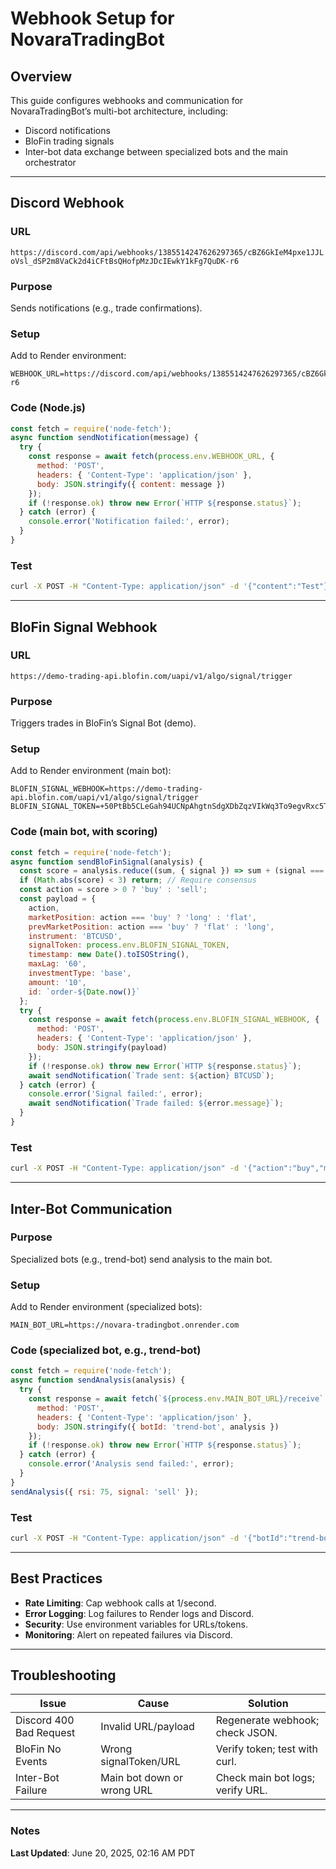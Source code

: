 # Webhook Setup for NovaraTradingBot

## Overview
This guide configures webhooks and communication for NovaraTradingBot’s multi-bot architecture, including:
- Discord notifications
- BloFin trading signals
- Inter-bot data exchange between specialized bots and the main orchestrator

---

## Discord Webhook

### URL
`https://discord.com/api/webhooks/1385514247626297365/cBZ6GkIeM4pxe1JJLoVsl_dSP2m8VaCk2d4iCFtBsQHofpMzJDcIEwkY1kFg7QuDK-r6`

### Purpose
Sends notifications (e.g., trade confirmations).

### Setup
Add to Render environment:
```plaintext
WEBHOOK_URL=https://discord.com/api/webhooks/1385514247626297365/cBZ6GkIeM4pxe1JJLoVsl_dSP2m8VaCk2d4iCFtBsQHofpMzJDcIEwkY1kFg7QuDK-r6
```

### Code (Node.js)
```javascript
const fetch = require('node-fetch');
async function sendNotification(message) {
  try {
    const response = await fetch(process.env.WEBHOOK_URL, {
      method: 'POST',
      headers: { 'Content-Type': 'application/json' },
      body: JSON.stringify({ content: message })
    });
    if (!response.ok) throw new Error(`HTTP ${response.status}`);
  } catch (error) {
    console.error('Notification failed:', error);
  }
}
```

### Test
```bash
curl -X POST -H "Content-Type: application/json" -d '{"content":"Test"}' <URL>
```

---

## BloFin Signal Webhook

### URL
`https://demo-trading-api.blofin.com/uapi/v1/algo/signal/trigger`

### Purpose
Triggers trades in BloFin’s Signal Bot (demo).

### Setup
Add to Render environment (main bot):
```plaintext
BLOFIN_SIGNAL_WEBHOOK=https://demo-trading-api.blofin.com/uapi/v1/algo/signal/trigger
BLOFIN_SIGNAL_TOKEN=+50PtBb5CLeGah94UCNpAhgtnSdgXDbZqzVIkWq3To9egvRxc5TSpn/tzsDtgOPyRodeY1Dm2EpPLgqQplb9ew==
```

### Code (main bot, with scoring)
```javascript
const fetch = require('node-fetch');
async function sendBloFinSignal(analysis) {
  const score = analysis.reduce((sum, { signal }) => sum + (signal === 'buy' ? 1 : signal === 'sell' ? -1 : 0), 0);
  if (Math.abs(score) < 3) return; // Require consensus
  const action = score > 0 ? 'buy' : 'sell';
  const payload = {
    action,
    marketPosition: action === 'buy' ? 'long' : 'flat',
    prevMarketPosition: action === 'buy' ? 'flat' : 'long',
    instrument: 'BTCUSD',
    signalToken: process.env.BLOFIN_SIGNAL_TOKEN,
    timestamp: new Date().toISOString(),
    maxLag: '60',
    investmentType: 'base',
    amount: '10',
    id: `order-${Date.now()}`
  };
  try {
    const response = await fetch(process.env.BLOFIN_SIGNAL_WEBHOOK, {
      method: 'POST',
      headers: { 'Content-Type': 'application/json' },
      body: JSON.stringify(payload)
    });
    if (!response.ok) throw new Error(`HTTP ${response.status}`);
    await sendNotification(`Trade sent: ${action} BTCUSD`);
  } catch (error) {
    console.error('Signal failed:', error);
    await sendNotification(`Trade failed: ${error.message}`);
  }
}
```

### Test
```bash
curl -X POST -H "Content-Type: application/json" -d '{"action":"buy","marketPosition":"long","prevMarketPosition":"flat","instrument":"BTCUSD","signalToken":"...","timestamp":"2025-06-20T02:16:00Z","maxLag":"60","investmentType":"base","amount":"10","id":"test123"}' <URL>
```

---

## Inter-Bot Communication

### Purpose
Specialized bots (e.g., trend-bot) send analysis to the main bot.

### Setup
Add to Render environment (specialized bots):
```plaintext
MAIN_BOT_URL=https://novara-tradingbot.onrender.com
```

### Code (specialized bot, e.g., trend-bot)
```javascript
const fetch = require('node-fetch');
async function sendAnalysis(analysis) {
  try {
    const response = await fetch(`${process.env.MAIN_BOT_URL}/receive`, {
      method: 'POST',
      headers: { 'Content-Type': 'application/json' },
      body: JSON.stringify({ botId: 'trend-bot', analysis })
    });
    if (!response.ok) throw new Error(`HTTP ${response.status}`);
  } catch (error) {
    console.error('Analysis send failed:', error);
  }
}
sendAnalysis({ rsi: 75, signal: 'sell' });
```

### Test
```bash
curl -X POST -H "Content-Type: application/json" -d '{"botId":"trend-bot","analysis":{"rsi":75,"signal":"sell"}}' https://novara-tradingbot.onrender.com/receive
```

---

## Best Practices

- **Rate Limiting**: Cap webhook calls at 1/second.
- **Error Logging**: Log failures to Render logs and Discord.
- **Security**: Use environment variables for URLs/tokens.
- **Monitoring**: Alert on repeated failures via Discord.

---

## Troubleshooting

| Issue                  | Cause                     | Solution                          |
|------------------------|---------------------------|-----------------------------------|
| Discord 400 Bad Request | Invalid URL/payload       | Regenerate webhook; check JSON.  |
| BloFin No Events        | Wrong signalToken/URL     | Verify token; test with curl.    |
| Inter-Bot Failure       | Main bot down or wrong URL | Check main bot logs; verify URL. |

---

### Notes
**Last Updated**: June 20, 2025, 02:16 AM PDT

